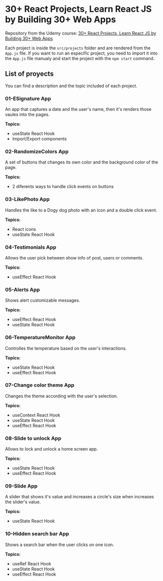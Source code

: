 # 30+ React Projects, Learn React JS by Building 30+ Web Apps

Repository from the Udemy course: [30+ React Projects, Learn React JS by Building 30+ Web Apps](https://www.udemy.com/course/30-react-projects-learn-react-js-by-building-30-web-apps/)

Each project is inside the `src/projects` folder and are rendered from the `App.js` file. If you want to run an especific project, you need to import it into the `App.js` file manualy and start the project with the `npm start` command.

## List of proyects

You can find a description and the topic included of each project.

### 01-ESignature App

An app that captures a date and the user's name, then it's renders those vaules into the pages.

**Topics:**

- useState React Hook
- Import/Export components

### 02-RandomizeColors App

A set of buttons that changes its own color and the background color of the page.

**Topics:**

- 2 diferents ways to handle click events on buttons

### 03-LikePhoto App

Handles the like to a Dogy dog photo with an icon and a double click event.

**Topics:**

- React icons
- useState React Hook

### 04-Testimonials App

Allows the user pick between show info of post, users or comments.

**Topics:**

- useEffect React Hook

### 05-Alerts App

Shows alert customizable messages.

**Topics:**

- useEffect React Hook
- useState React Hook

### 06-TemperatureMonitor App

Controlles the temperature based on the user's interactions.

**Topics:**

- useState React Hook
- useEffect React Hook

### 07-Change color theme App

Changes the theme according with the user's selection.

**Topics:**

- useContext React Hook
- useState React Hook
- useEffect React Hook

### 08-Slide to unlock App

Allows to lock and unlock a home screen app.

**Topics:**

- useState React Hook
- useEffect React Hook

### 09-Slide App

A slider that shows it's value and increases a circle's size when increases the slider's value.

**Topics:**

- useState React Hook

### 10-Hidden search bar App

Shows a search bar when the user clicks on one icon.

**Topics:**

- useRef React Hook
- useState React Hook
- useEffect React Hook
